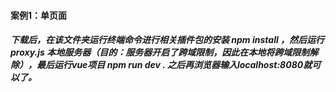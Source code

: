 #### 案例1：单页面
##### 下载后，在该文件夹运行终端命令进行相关插件包的安装 npm install ，然后运行 proxy.js 本地服务器（目的：服务器开启了跨域限制，因此在本地将跨域限制解除），最后运行vue项目 npm run dev . 之后再浏览器输入localhost:8080就可以了。